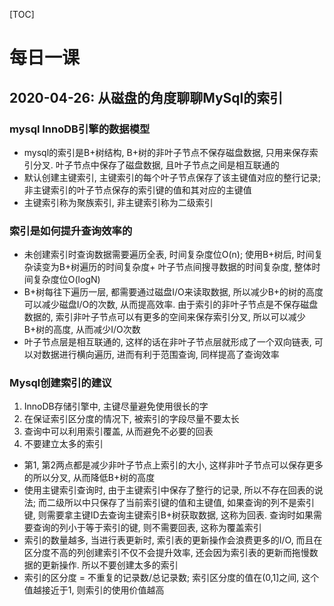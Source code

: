 [TOC]
# 每日一课

## 2020-04-26: 从磁盘的角度聊聊MySql的索引
### mysql InnoDB引擎的数据模型
- mysql的索引是B+树结构, B+树的非叶子节点不保存磁盘数据, 只用来保存索引分叉. 叶子节点中保存了磁盘数据, 且叶子节点之间是相互联通的
- 默认创建主键索引, 主键索引的每个叶子节点保存了该主键值对应的整行记录; 非主键索引的叶子节点保存的索引键的值和其对应的主键值
- 主键索引称为聚族索引, 非主键索引称为二级索引

### 索引是如何提升查询效率的 
- 未创建索引时查询数据需要遍历全表, 时间复杂度位O(n); 使用B+树后, 时间复杂读变为B+树遍历的时间复杂度+ 叶子节点间搜寻数据的时间复杂度, 整体时间复杂度位O(logN)
- B+树每往下遍历一层, 都需要通过磁盘I/O来读取数据, 所以减少B+的树的高度可以减少磁盘I/O的次数, 从而提高效率. 由于索引的非叶子节点是不保存磁盘数据的, 索引非叶子节点可以有更多的空间来保存索引分叉, 所以可以减少B+树的高度, 从而减少I/O次数
- 叶子节点层是相互联通的, 这样的话在非叶子节点层就形成了一个双向链表, 可以对数据进行横向遍历, 进而有利于范围查询, 同样提高了查询效率

### Mysql创建索引的建议
1. InnoDB存储引擎中, 主键尽量避免使用很长的字
2. 在保证索引区分度的情况下, 被索引的字段尽量不要太长
3. 查询中可以利用索引覆盖, 从而避免不必要的回表
4. 不要建立太多的索引
- 第1, 第2两点都是减少非叶子节点上索引的大小, 这样非叶子节点可以保存更多的所以分叉, 从而降低B+树的高度
- 使用主键索引查询时, 由于主键索引中保存了整行的记录, 所以不存在回表的说法; 而二级所以中只保存了当前索引键的值和主键值, 如果查询的列不是索引键, 则需要拿主键ID去查询主键索引B+树获取数据, 这称为回表. 查询时如果需要查询的列小于等于索引的键, 则不需要回表, 这称为覆盖索引
- 索引的数量越多, 当进行表更新时, 索引表的更新操作会浪费更多的I/O, 而且在区分度不高的列创建索引不仅不会提升效率, 还会因为索引表的更新而拖慢数据的更新操作. 所以不要创建太多的索引
- 索引的区分度 = 不重复的记录数/总记录数; 索引区分度的值在(0,1]之间, 这个值越接近于1, 则索引的使用价值越高











